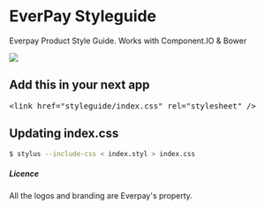 EverPay Styleguide
================

Everpay Product Style Guide. Works with Component.IO & Bower

<img src="https://res.cloudinary.com/lmj6rf6tz/image/upload/v1496853370/everpay-rnd-logo_s7wmeh.png" />

## Add this in your next app
<pre>
&lt;link href=&quot;styleguide/index.css&quot; rel=&quot;stylesheet&quot; /&gt;
</pre>



## Updating index.css
```bash
$ stylus --include-css < index.styl > index.css 
```

##### Licence
All the logos and branding are Everpay's property.
